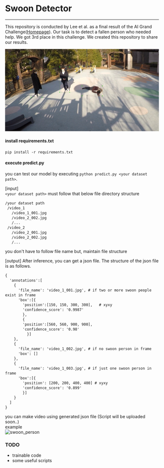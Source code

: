 # Swoon Detector
---
 This repository is conducted by Lee et al. as a final result of the AI Grand Challenge([Homepage](https://ai-challenge.kr)).
 Our task is to detect a fallen person who needed help. We got 3rd place in this challenge. We created this repository to share our results.

![image1](./source/falldown.png)

#### install requirements.txt
`pip install -r requirements.txt`

#### execute predict.py
 you can test our model by executing `python predict.py <your dataset path>`.

 [input] \
 `<your dataset path>` must follow that below file directory structure

 ~~~
/your dataset path
  /video_1
    /video_1_001.jpg
    /video_2_002.jpg
    /...
  /video_2
    /video_2_001.jpg
    /video_2_002.jpg
    /...

 ~~~
you don't have to follow file name but, maintain file structure


[output]
After inference, you can get a json file.
The structure of the json file is as follows.

~~~
{
  'annotations':[
    {
      'file_name': 'video_1_001.jpg', # if two or more swoon people exist in frame
      'box':[{
        'position':[150, 150, 300, 300],   # xyxy
        'confidence_score': '0.9987'
        },
        {
        'position':[560, 560, 900, 900],
        'confidence_score': '0.98'
          }]
    },
    {
      'file_name': 'video_1_002.jpg', # if no swoon person in frame
      'box': []
    },
    {
      'file_name': 'video_1_003.jpg', # if just one swoon person in frame
      'box':[{
        'position': [200, 200, 400, 400] # xyxy
        'confidence_score': '0.899'
        }]
    }
  ]
}
~~~

you can make video using generated json file (Script will be uploaded soon..)\
example\
![swoon_person](./source/swoon_person.gif)



### TODO
- trainable code
- some useful scripts
